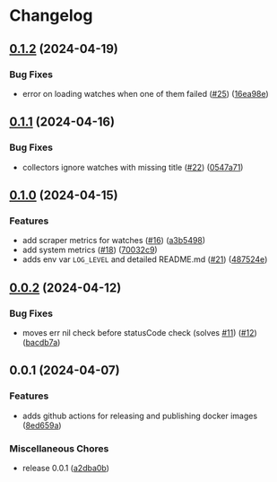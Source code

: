 # Changelog

## [0.1.2](https://github.com/schaermu/changedetection.io-exporter/compare/v0.1.1...v0.1.2) (2024-04-19)


### Bug Fixes

* error on loading watches when one of them failed ([#25](https://github.com/schaermu/changedetection.io-exporter/issues/25)) ([16ea98e](https://github.com/schaermu/changedetection.io-exporter/commit/16ea98e11092eecf4cc09a706cdad7855204de12))

## [0.1.1](https://github.com/schaermu/changedetection.io-exporter/compare/v0.1.0...v0.1.1) (2024-04-16)


### Bug Fixes

* collectors ignore watches with missing title ([#22](https://github.com/schaermu/changedetection.io-exporter/issues/22)) ([0547a71](https://github.com/schaermu/changedetection.io-exporter/commit/0547a719053052b7ab55bab41c7bd14938886bbf))

## [0.1.0](https://github.com/schaermu/changedetection.io-exporter/compare/v0.0.2...v0.1.0) (2024-04-15)


### Features

* add scraper metrics for watches ([#16](https://github.com/schaermu/changedetection.io-exporter/issues/16)) ([a3b5498](https://github.com/schaermu/changedetection.io-exporter/commit/a3b54988dd425a855799ba84e145f7a7e6f14c1c))
* add system metrics ([#18](https://github.com/schaermu/changedetection.io-exporter/issues/18)) ([70032c9](https://github.com/schaermu/changedetection.io-exporter/commit/70032c913e468e4400f60846fa950d00d9e41b93))
* adds env var `LOG_LEVEL` and detailed README.md ([#21](https://github.com/schaermu/changedetection.io-exporter/issues/21)) ([487524e](https://github.com/schaermu/changedetection.io-exporter/commit/487524e26e19e1faaeb9053c13d431be54cc01f0))

## [0.0.2](https://github.com/schaermu/changedetection.io-exporter/compare/v0.0.1...v0.0.2) (2024-04-12)


### Bug Fixes

* moves err nil check before statusCode check (solves [#11](https://github.com/schaermu/changedetection.io-exporter/issues/11)) ([#12](https://github.com/schaermu/changedetection.io-exporter/issues/12)) ([bacdb7a](https://github.com/schaermu/changedetection.io-exporter/commit/bacdb7a6bbd7838ac91e479de17d44f29806b4c3))

## 0.0.1 (2024-04-07)


### Features

* adds github actions for releasing and publishing docker images ([8ed659a](https://github.com/schaermu/changedetection.io-exporter/commit/8ed659ad6071172662901a59cc14eef19e00d1e1))


### Miscellaneous Chores

* release 0.0.1 ([a2dba0b](https://github.com/schaermu/changedetection.io-exporter/commit/a2dba0bb6b6e5cd3388ca7633a9508f7a115ac05))
